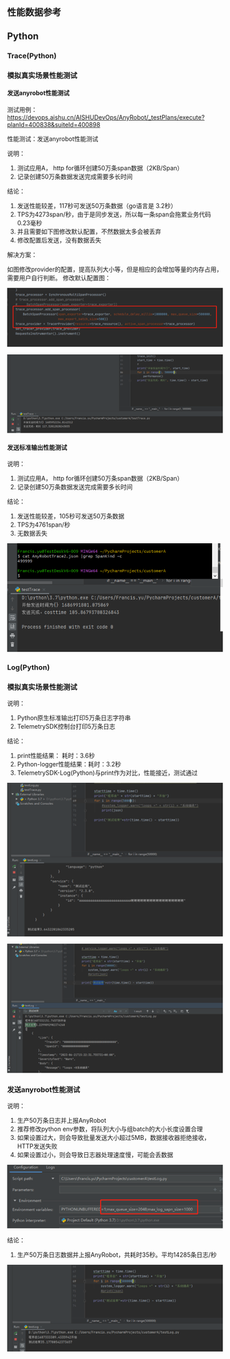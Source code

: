 ## 性能数据参考

## Python

### Trace(Python)

### 模拟真实场景性能测试

#### 发送anyrobot性能测试

测试用例：https://devops.aishu.cn/AISHUDevOps/AnyRobot/_testPlans/execute?planId=400838&suiteId=400898

性能测试：发送anyrobot性能测试

说明：

1. 测试应用A， http for循环创建50万条span数据（2KB/Span）
2. 记录创建50万条数据发送完成需要多长时间

结论：

1. 发送性能较差，117秒可发送50万条数据（go语言是 3.2秒）
2. TPS为4273span/秒，由于是同步发送，所以每一条span会拖累业务代码0.23毫秒
3. 并且需要如下图修改默认配置，不然数据太多会被丢弃
4. 修改配置后发送，没有数据丢失

解决方案：

如图修改provider的配置，提高队列大小等，但是相应的会增加等量的内存占用，需要用户自行判断。 修改默认配置图：

![PythonBatchSpanProcessor.png](../images/PythonBatchSpanProcessor.png)

![PythonTraceARPerformance.png](../images/PythonTraceARPerformance.png)

#### 发送标准输出性能测试

说明：

1. 测试应用A， http for循环创建50万条span数据（2KB/Span）
2. 记录创建50万条数据发送完成需要多长时间

结论：

1. 发送性能较差，105秒可发送50万条数据
2. TPS为4761span/秒
3. 无数据丢失

![PythonTraceConsolePerformance.png](../images/PythonTraceConsolePerformance.png)

### Log(Python)

### 模拟真实场景性能测试

说明：

1. Python原生标准输出打印5万条日志字符串
2. TelemetrySDK控制台打印5万条日志

结论：

1. print性能结果： 耗时：3.6秒
2. Python-logger性能结果：耗时：3.2秒
3. TelemetrySDK-Log(Python)与print作为对比，性能接近，测试通过

![PythonPrintPerformance.png](../images/PythonPrintPerformance.png)

![PythonSamplerLoggerPerformance1.png](../images/PythonSamplerLoggerPerformance1.png)

### 发送anyrobot性能测试

说明：

1. 生产50万条日志并上报AnyRobot
2. 推荐修改python env参数，将队列大小与组batch的大小长度设置合理
3. 如果设置过大，则会导致批量发送大小超过5MB，数据接收器拒绝接收，HTTP发送失败
4. 如果设置过小，则会导致日志器处理速度慢，可能会丢数据

![PythonSamplerLoggerEnv.png](../images/PythonSamplerLoggerEnv.png)

结论：

1. 生产50万条日志数据并上报AnyRobot，共耗时35秒。平均14285条日志/秒

![PythonSamplerLoggerPerformance2.png](../images/PythonSamplerLoggerPerformance2.png)